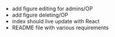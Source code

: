 
- add figure editing for admins/OP
- add figure deleting/OP
- index should live update with React
- README file with various requirements
